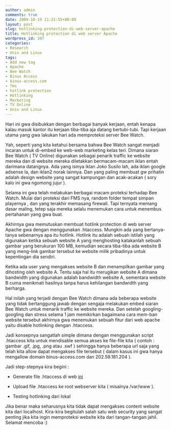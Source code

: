 ```yaml
---
author: admin
comments: true
date: 2009-10-19 11:21:55+00:00
layout: post
slug: hotlinking-protection-di-web-server-apache
title: Hotlinking protection di web server Apache
wordpress_id: 347
categories:
- Research
- Unix and Linux
tags:
- Add new tag
- Apache
- Bee Watch
- Binus Access
- binus-access.com
- fms
- hotlink protection
- Hotlinking
- Marketing
- TV Online
- Unix and Linux
---
```


Hari ini gwa disibukkan dengan berbagai banyak kerjaan, entah kenapa kalau masuk kantor itu kerjaan tiba-tiba aja datang bertubi-tubi. Tapi kerjaan utama yang gwa lakukan hari ada memproteksi server Bee Watch. 

Yah, seperti yang kita ketahui bersama bahwa Bee Watch sangat menjadi incaran untuk di-embed ke web-web marketing kelas teri. Dimana siaran Bee Watch ( TV Online) digunakan sebagai penarik traffic ke website mereka dan di website mereka diletakkan bermacam-macam iklan entah darimana datangnya. Ada yang isinya iklan Joko Susilo lah, ada iklan google adsense la, dan iklan2 norak lainnya. Dan yang paling membuat gw prihatin adalah design website yang sangat kampungan dan acak-acakan ( sory kalo ini gwa ngomong jujur ).  

Selama ini gwa telah melakukan berbagai macam proteksi terhadap Bee Watch. Mulai dari proteksi dari FMS nya, random folder tempat simpan playernya , dan yang terakhir memasang firewall. Tapi ternyata memang dasar maling, tetep saja mereka selalu menemukan cara untuk menembus pertahanan yang gwa buat.

Akhirnya gwa memutuskan membuat hotlink protection di web server Apache gwa dengan menggunakan .htaccess. Mungkin ada yang bertanya-tanya sebenarnya apa itu hotlink. Hotlink itu adalah sebuah istilah yang digunakan ketika sebuah website A yang menghosting katakanlah sebuah gambar yang berukuran 100 MB, kemudian secara tiba-tiba ada website B yang meng-link gambar tersebut ke website milik pribadinya untuk kepentingan dia sendiri.

Ketika ada user yang mengakses website B dan menampilkan gambar yang dihosting oleh website A. Tentu saja hal itu merugikan website A dimana bandwidth yang digunakan adalah bandwidth website A, sementara website B cuma menikmati hasilnya tanpa harus kehilangan bandwidth yang berharga.

Hal inilah yang terjadi dengan Bee Watch dimana ada beberapa website yang tidak bertanggung jawab dengan sengaja melakukan embed siaran Bee Watch untuk menarik traffic ke website mereka. Dan setelah googling-googling dan stress selama 1 jam memikirkan bagaimana cara mem-ban website tersebut akhirnya gwa menemukan sebuah fitur dari web apache yaitu disable hotlinking dengan .htaccess.

Jadi konsepnya sangatlah simple dimana dengan menggunakan script .htaccess kita untuk mendisable semua akses ke file-file kita ( contoh : gambar .gif, .jpg, .png atau .swf ) sehingga hanya beberapa url saja yang telah kita allow dapat mengakses file tersebut ( dalam kasus ini gwa hanya mengallow domain binus-access.com dan 202.58.181.204 ).

Jadi step-stepnya kira begini :




	
  * Generate file .htaccess di web [ini](http://tools.dynamicdrive.com/userban/)


	
  * Upload file .htaccess ke root webserver kita ( misalnya /var/www ).


	
  * Testing hotlinking dari lokal




Jika benar maka seharusnya kita tidak dapat mengakses content website kita dari localhost. Kira-kira begitulah salah satu web security yang sangat penting jika kita ingin memproteksi website kita dari tangan-tangan jahil. Selamat mencoba :)


